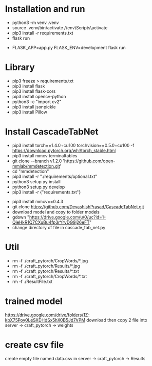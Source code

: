 # Installation and run

- python3 -m venv .venv
- source .venv/bin/activate //env\Scripts\activate
- pip3 install -r requirements.txt
- flask run
<!-- python -m flask run -->
- FLASK_APP=app.py FLASK_ENV=development flask run

# Library
- pip3 freeze > requirements.txt
- pip3 install flask
- pip3 install flask-cors
- pip3 install opencv-python
- python3 -c "import cv2"
- pip3 install jsonpickle
- pip3 install Pillow

# Install CascadeTabNet
- pip3 install torch==1.4.0+cu100 torchvision==0.5.0+cu100 -f https://download.pytorch.org/whl/torch_stable.html
- pip3 install mmcv terminaltables
- git clone --branch v1.2.0 'https://github.com/open-mmlab/mmdetection.git'
- cd "mmdetection"
- pip3 install -r "./requirements/optional.txt"
- python3 setup.py install
- python3 setup.py develop
- pip3 install -r {"requirements.txt"}
<!-- - pip3 install pillow==6.2.1 -->
- pip3 install mmcv==0.4.3
- git clone https://github.com/DevashishPrasad/CascadeTabNet.git
- download model and copy to folder models
- gdown "https://drive.google.com/u/0/uc?id=1-QieHkR1Q7CXuBu4fp3rYrvDG9j26eFT"
- change directory of file in cascade_tab_net.py


# Util
- rm -f ./craft_pytorch/CropWords/*.jpg
- rm -f ./craft_pytorch/Results/*.jpg
- rm -f ./craft_pytorch/Results/*.txt
- rm -f ./craft_pytorch/CropWords/*.txt
- rm -f ./ResultFile.txt
# trained model
https://drive.google.com/drive/folders/1Z-kbX75Poy0LeSXDHdSx5hX0B5Jd7VPM
download then copy 2 file into server -> craft_pytorch -> weights

# create csv file
create empty file named data.csv in server -> craft_pytorch -> Results

